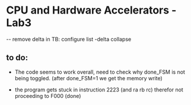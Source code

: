 # CPU and Hardware Accelerators - Lab3

-- remove delta in TB: configure list -delta collapse

## to do:
- The code seems to work overall, need to check why done_FSM is not being toggled. 
(after done_FSM=1 we get the memory write)

- the program gets stuck in instruction 2223 (and ra rb rc)
therefor not proceeding to F000 (done)